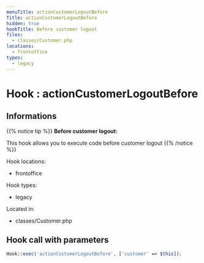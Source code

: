 ```yaml
---
menuTitle: actionCustomerLogoutBefore
Title: actionCustomerLogoutBefore
hidden: true
hookTitle: Before customer logout
files:
  - classes/Customer.php
locations:
  - frontoffice
types:
  - legacy
---
```


# Hook : actionCustomerLogoutBefore

## Informations

{{% notice tip %}}
**Before customer logout:** 

This hook allows you to execute code before customer logout
{{% /notice %}}

Hook locations: 
  - frontoffice

Hook types: 
  - legacy

Located in: 
  - classes/Customer.php

## Hook call with parameters

```php
Hook::exec('actionCustomerLogoutBefore', ['customer' => $this]);
```